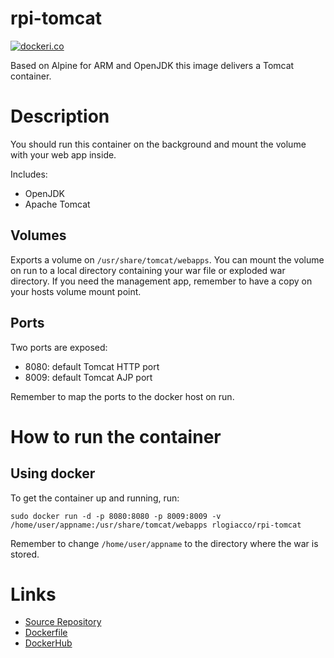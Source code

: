 rpi-tomcat
==============

[![dockeri.co](http://dockeri.co/image/rlogiacco/rpi-tomcat)](https://registry.hub.docker.com/u/rlogiacco/rpi-tomcat/)

Based on Alpine for ARM and OpenJDK this image delivers a Tomcat container.

# Description
You should run this container on the background and mount the volume with your web app inside.

Includes:

 - OpenJDK
 - Apache Tomcat
 
## Volumes
Exports a volume on `/usr/share/tomcat/webapps`.
You can mount the volume on run to a local directory containing your war file or exploded war directory.
If you need the management app, remember to have a copy on your hosts volume mount point.

## Ports
Two ports are exposed:

 - 8080: default Tomcat HTTP port
 - 8009: default Tomcat AJP port

Remember to map the ports to the docker host on run.


# How to run the container
## Using docker
To get the container up and running, run:
 
```
sudo docker run -d -p 8080:8080 -p 8009:8009 -v /home/user/appname:/usr/share/tomcat/webapps rlogiacco/rpi-tomcat
```

Remember to change `/home/user/appname` to the directory where the war is stored.


# Links

- [Source Repository](https://github.com/rlogiacco-docker/rpi-tomca)
- [Dockerfile](https://github.com/rlogiacco-docker/rpi-tomca/blob/master/Dockerfile)
- [DockerHub](https://registry.hub.docker.com/u/rlogiacco/rpi-tomcat/)
